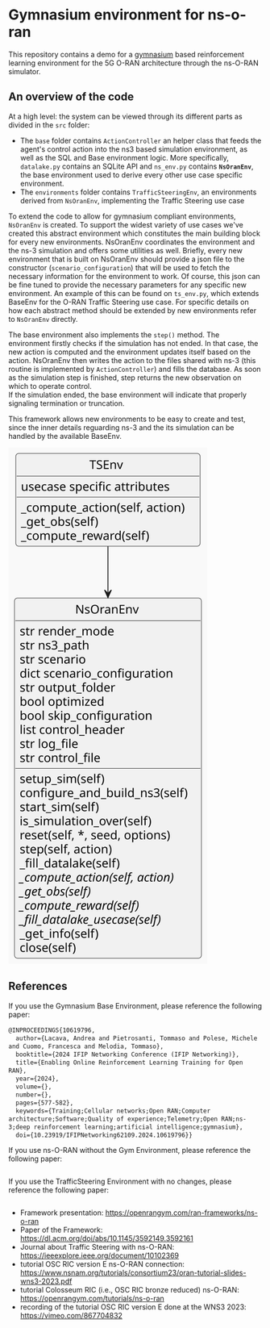 # Gymnasium environment for ns-o-ran

This repository contains a demo for a [gymnasium](https://gymnasium.farama.org/) based reinforcement learning environment for the 5G O-RAN architecture through the ns-O-RAN simulator.

## An overview of the code

At a high level: the system can be viewed through its different parts as divided in the `src` folder: 

+ The `base` folder contains `ActionController` an helper class that feeds the agent's control action into the ns3 based simulation environment, as well as the SQL and Base environment logic. More specifically, `datalake.py` contains an SQLite API and `ns_env.py` contains **`NsOranEnv`**, the base environment used to derive every other use case specific environment.
+ The `environments` folder contains `TrafficSteeringEnv`, an environments derived from `NsOranEnv`, implementing the Traffic Steering use case 

To extend the code to allow for gymnasium compliant environments, `NsOranEnv` is created. To support the widest variety of use cases we've created this abstract environment which constitutes the main building block for every new environments. NsOranEnv coordinates the environment and the ns-3 simulation and offers some utilities as well. Briefly, every new environment that is built on NsOranEnv should provide a json file to the constructor (`scenario_configuration`) that will be used to fetch the necessary information for the environment to work. Of course, this json can be fine tuned to provide the necessary parameters for any specific new environment. An example of this can be found on `ts_env.py`, which extends BaseEnv for the O-RAN Traffic Steering use case. For specific details on how each abstract method should be extended by new environments refer to `NsOranEnv` directly.

The base environment also implements the `step()` method. The environment firstly checks if the simulation has not ended. In that case, the new action is computed and the environment updates itself based on the action. NsOranEnv then writes the action to the files shared with ns-3 (this routine is implemented by `ActionController`) and fills the database. As soon as the simulation step is finished, step returns the new observation on which to operate control.  
If the simulation ended, the base environment will indicate that properly signaling termination or truncation. 

This framework allows new environments to be easy to create and test, since the inner details reguarding ns-3 and the its simulation can be handled by the available BaseEnv. 

![](./Docs/environments.svg)

## References

If you use the Gymnasium Base Environment, please reference the following paper:

```
@INPROCEEDINGS{10619796,
  author={Lacava, Andrea and Pietrosanti, Tommaso and Polese, Michele and Cuomo, Francesca and Melodia, Tommaso},
  booktitle={2024 IFIP Networking Conference (IFIP Networking)}, 
  title={Enabling Online Reinforcement Learning Training for Open RAN}, 
  year={2024},
  volume={},
  number={},
  pages={577-582},
  keywords={Training;Cellular networks;Open RAN;Computer architecture;Software;Quality of experience;Telemetry;Open RAN;ns-3;deep reinforcement learning;artificial intelligence;gymnasium},
  doi={10.23919/IFIPNetworking62109.2024.10619796}}
```

If you use ns-O-RAN without the Gym Environment, please reference the following paper:

```

```

If you use the TrafficSteering Environment with no changes, please reference the following paper:

```

```

- Framework presentation: https://openrangym.com/ran-frameworks/ns-o-ran
- Paper of the Framework: https://dl.acm.org/doi/abs/10.1145/3592149.3592161
- Journal about Traffic Steering with ns-O-RAN: https://ieeexplore.ieee.org/document/10102369
- tutorial OSC RIC version E ns-O-RAN connection: https://www.nsnam.org/tutorials/consortium23/oran-tutorial-slides-wns3-2023.pdf
- tutorial Colosseum RIC (i.e., OSC RIC bronze reduced) ns-O-RAN: https://openrangym.com/tutorials/ns-o-ran
- recording of the tutorial OSC RIC version E done at the WNS3 2023: https://vimeo.com/867704832


